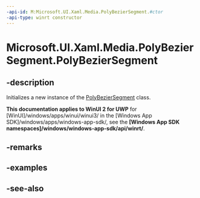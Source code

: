 ```yaml
---
-api-id: M:Microsoft.UI.Xaml.Media.PolyBezierSegment.#ctor
-api-type: winrt constructor
---
```


<!-- Method syntax
public PolyBezierSegment()
-->

# Microsoft.UI.Xaml.Media.PolyBezierSegment.PolyBezierSegment

## -description
Initializes a new instance of the [PolyBezierSegment](polybeziersegment.md) class.

**This documentation applies to WinUI 2 for UWP** for [WinUI]/windows/apps/winui/winui3/ in the [Windows App SDK]/windows/apps/windows-app-sdk/, see the **[Windows App SDK namespaces]/windows/windows-app-sdk/api/winrt/**.

## -remarks

## -examples

## -see-also
